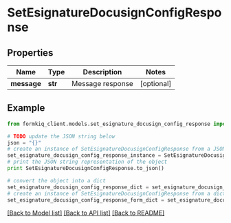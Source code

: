 # SetEsignatureDocusignConfigResponse


## Properties

Name | Type | Description | Notes
------------ | ------------- | ------------- | -------------
**message** | **str** | Message response | [optional] 

## Example

```python
from formkiq_client.models.set_esignature_docusign_config_response import SetEsignatureDocusignConfigResponse

# TODO update the JSON string below
json = "{}"
# create an instance of SetEsignatureDocusignConfigResponse from a JSON string
set_esignature_docusign_config_response_instance = SetEsignatureDocusignConfigResponse.from_json(json)
# print the JSON string representation of the object
print SetEsignatureDocusignConfigResponse.to_json()

# convert the object into a dict
set_esignature_docusign_config_response_dict = set_esignature_docusign_config_response_instance.to_dict()
# create an instance of SetEsignatureDocusignConfigResponse from a dict
set_esignature_docusign_config_response_form_dict = set_esignature_docusign_config_response.from_dict(set_esignature_docusign_config_response_dict)
```
[[Back to Model list]](../README.md#documentation-for-models) [[Back to API list]](../README.md#documentation-for-api-endpoints) [[Back to README]](../README.md)


